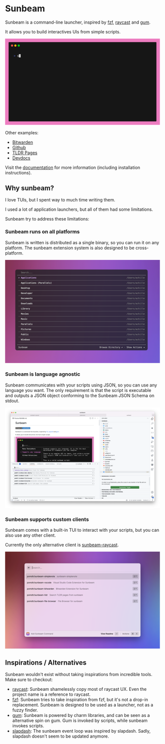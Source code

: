 <div class="oranda-hide">

# Sunbeam

</div>

Sunbeam is a command-line launcher, inspired by [fzf](https://github.com/junegunn/fzf), [raycast](https://raycast.com) and [gum](https://github.com/charmbracelet/gum).

It allows you to build interactives UIs from simple scripts.

![sunbeam demo gif](./static/demo.gif)

Other examples:

- [Bitwarden](https://pomdtr.github.io/sunbeam/book/examples/bitwarden)
- [Github](https://pomdtr.github.io/sunbeam/book/examples/github)
- [TLDR Pages](https://pomdtr.github.io/sunbeam/book/examples/tldr)
- [Devdocs](https://pomdtr.github.io/sunbeam/book/examples/devdocs)

Visit the [documentation](https://pomdtr.github.io/sunbeam/book) for more information (including installation instructions).

## Why sunbeam?

I love TUIs, but I spent way to much time writing them.

I used a lot of application launchers, but all of them had some limitations.

Sunbeam try to address these limitations:

### Sunbeam runs on all platforms

Sunbeam is written is distributed as a single binary, so you can run it on any platform. The sunbeam extension system is also designed to be cross-platform.

![sunbeam running in alacritty](./static/alacritty.png)

### Sunbeam is language agnostic

Sunbeam communicates with your scripts using JSON, so you can use any language you want.
The only requirement is that the script is executable and outputs a JSON object conforming to the Sunbeam JSON Schema on stdout.

![sunbeam running in vscode](./static/vscode.png)

### Sunbeam supports custom clients

Sunbeam comes with a built-in TUI to interact with your scripts, but you can also use any other client.

Currently the only alternative client is [sunbeam-raycast](https://github.com/pomdtr/sunbeam-raycast).

![raycast integration](./static/raycast.png)

## Inspirations / Alternatives

Sunbeam wouldn't exist without taking inspirations from incredible tools. Make sure to checkout:

- [raycast](https://raycast.com): Sunbeam shamelessly copy most of raycast UX. Even the project name is a reference to raycast.
- [fzf](https://github.com/junegunn/fzf): Sunbeam tries to take inspiration from fzf, but it's not a drop-in replacement. Sunbeam is designed to be used as a launcher, not as a fuzzy finder.
- [gum](https://github.com/charmbracelet/gum): Sunbeam is powered by charm libraries, and can be seen as a alternative spin on gum. Gum is invoked by scripts, while sunbeam invokes scripts.
- [slapdash](https://slapdash.com): The sunbeam event loop was inspired by slapdash. Sadly, slapdash doesn't seem to be updated anymore.
